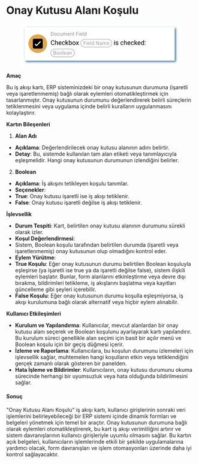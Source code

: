 # Onay Kutusu Alanı Koşulu

<figure><img src="../../../.gitbook/assets/userlmn_b689c7ce31284b4635be85f674a90917.png" alt=""><figcaption></figcaption></figure>

**Amaç**

Bu iş akışı kartı, ERP sisteminizdeki bir onay kutusunun durumuna (işaretli veya işaretlenmemiş) bağlı olarak eylemleri otomatikleştirmek için tasarlanmıştır. Onay kutusunun durumunu değerlendirerek belirli süreçlerin tetiklenmesini veya uygulama içinde belirli kuralların uygulanmasını kolaylaştırır.

**Kartın Bileşenleri**

1. **Alan Adı**
* **Açıklama**: Değerlendirilecek onay kutusu alanının adını belirtir.
* **Detay**: Bu, sistemde kullanılan tam alan etiketi veya tanımlayıcıyla eşleşmelidir. Hangi onay kutusunun durumunun izlendiğini belirler.
2. **Boolean**
* **Açıklama**: İş akışını tetikleyen koşulu tanımlar.
* **Seçenekler**:
* **True**: Onay kutusu işaretli ise iş akışı tetiklenir.
* **False**: Onay kutusu işaretli değilse iş akışı tetiklenir.

**İşlevsellik**

* **Durum Tespiti**: Kart, belirtilen onay kutusu alanının durumunu sürekli olarak izler.
* **Koşul Değerlendirmesi**:
* Sistem, Boolean koşulu tarafından belirtilen durumda (işaretli veya işaretlenmemiş) onay kutusunun olup olmadığını kontrol eder.
* **Eylem Yürütme**:
* **True Koşulu**: Eğer onay kutusunun durumu belirtilen Boolean koşuluyla eşleşirse (ya işaretli ise true ya da işaretli değilse false), sistem ilişkili eylemleri başlatır. Bunlar, form alanlarını etkinleştirme veya devre dışı bırakma, bildirimleri tetikleme, iş akışlarını başlatma veya kayıtları güncelleme gibi şeyleri içerebilir.
* **False Koşulu**: Eğer onay kutusunun durumu koşulla eşleşmiyorsa, iş akışı kurulumuna bağlı olarak alternatif veya hiçbir eylem alınabilir.

**Kullanıcı Etkileşimleri**

* **Kurulum ve Yapılandırma**: Kullanıcılar, mevcut alanlardan bir onay kutusu alanı seçerek ve Boolean koşulunu ayarlayarak kartı yapılandırır. Bu kurulum süreci genellikle alan seçimi için basit bir açılır menü ve Boolean koşulu için bir geçiş düğmesi içerir.
* **İzleme ve Raporlama**: Kullanıcılara, bu koşulun durumunu izlemeleri için işlevsellik sağlar, muhtemelen hangi koşulların etkin veya tetiklendiğini gerçek zamanlı olarak gösteren bir panelden.
* **Hata İşleme ve Bildirimler**: Kullanıcıların, onay kutusu durumunu okuma sürecinde herhangi bir uyumsuzluk veya hata olduğunda bildirilmesini sağlar.

#### Sonuç

"Onay Kutusu Alanı Koşulu" iş akışı kartı, kullanıcı girişlerinin sonraki veri işlemlerini belirleyebileceği bir ERP sistemi içinde dinamik formları ve belgeleri yönetmek için temel bir araçtır. Onay kutusunun durumuna bağlı olarak eylemleri otomatikleştirerek, bu kart iş akışı verimliliğini artırır ve sistem davranışlarının kullanıcı girişleriyle uyumlu olmasını sağlar. Bu kartın açık belgeleri, kullanıcıların işlemlerinde etkili bir şekilde uygulamalarına yardımcı olacak, form davranışları ve işlem otomasyonları üzerinde daha iyi kontrol sağlayacaktır.
